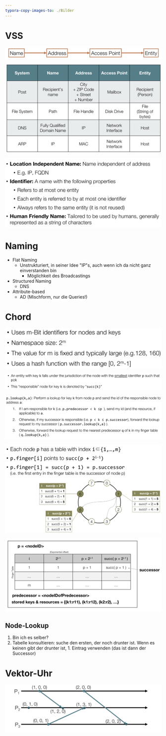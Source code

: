 ```yaml
---
typora-copy-images-to: ./Bilder
---
```


# VSS

![image-20180730085601371](Bilder/image-20180730085601371.png)

![image-20180730085614535](Bilder/image-20180730085614535.png)

![image-20180730085630392](Bilder/image-20180730085630392.png)

# Naming

* Flat Naming
  * Unstrukturiert, in seiner Idee "IP"s, auch wenn ich da nicht ganz einverstanden bin 
    * Möglichkeit des Broadcastings
* Structured Naming
  * DNS
* Attribute-based
  * AD (Mischform, nur die Queries!)

# Chord

![image-20180730092158339](Bilder/image-20180730092158339.png)

![image-20180730092255704](Bilder/image-20180730092255704.png)

![image-20180730101745520](Bilder/image-20180730101745520.png)

![image-20180730101756172](Bilder/image-20180730101756172.png)

![image-20180730102236152](Bilder/image-20180730102236152.png)

## Node-Lookup

1. Bin ich es selber?
2. Tabelle konsultieren: suche den ersten, der noch drunter ist. Wenn es keinen gibt der drunter ist, 1. Eintrag verwenden (das ist dann der Successor)

# Vektor-Uhr

![image-20180730105809944](Bilder/image-20180730105809944.png)



